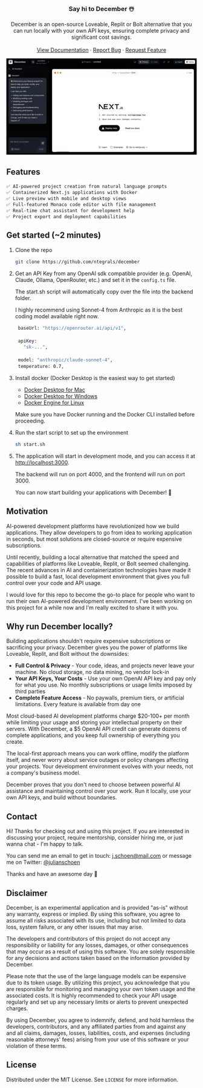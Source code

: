 <a name="readme-top"></a>

<div align="center">

<h3 align="center">Say hi to December ☃️</h3>

  <p align="center">
    December is an open-source Loveable, Replit or Bolt alternative that you can run locally with your own API keys, ensuring complete privacy and significant cost savings.
    <br />
    <br />
    <a href="https://december.ai">View Documentation</a>
    ·
    <a href="https://github.com/ntegrals/december/issues/new?assignees=&labels=bug&projects=&template=bug_report.md&title=">Report Bug</a>
    ·
    <a href="https://github.com/ntegrals/december/issues/new?assignees=&labels=enhancement&projects=&template=feature_request.md&title=">Request Feature</a>

  </p>
</div>
<a href="https://github.com/ntegrals/december">
    <img src=".assets/preview.png" alt="December Preview">
  </a>

## Features

    ✅ AI-powered project creation from natural language prompts
    ✅ Containerized Next.js applications with Docker
    ✅ Live preview with mobile and desktop views
    ✅ Full-featured Monaco code editor with file management
    ✅ Real-time chat assistant for development help
    ✅ Project export and deployment capabilities

## Get started (~2 minutes)

1. Clone the repo

   ```sh
   git clone https://github.com/ntegrals/december
   ```

2. Get an API Key from any OpenAI sdk compatible provider (e.g. OpenAI, Claude, Ollama, OpenRouter, etc.) and set it in the `config.ts` file.

   The start.sh script will automatically copy over the file into the backend folder.

   I highly recommend using Sonnet-4 from Anthropic as it is the best coding model available right now.

   ```sh
    baseUrl: "https://openrouter.ai/api/v1",

    apiKey:
      "sk-...",

    model: "anthropic/claude-sonnet-4",
    temperature: 0.7,
   ```

3. Install docker (Docker Desktop is the easiest way to get started)

   - [Docker Desktop for Mac](https://www.docker.com/products/docker-desktop/)
   - [Docker Desktop for Windows](https://www.docker.com/products/docker-desktop/)
   - [Docker Engine for Linux](https://docs.docker.com/engine/install/)

   Make sure you have Docker running and the Docker CLI installed before proceeding.

4. Run the start script to set up the environment

   ```sh
   sh start.sh
   ```

5. The application will start in development mode, and you can access it at [http://localhost:3000](http://localhost:3000).

   The backend will run on port 4000, and the frontend will run on port 3000.

   You can now start building your applications with December! 🥳

<!-- ## Demo

You can test the December here: [https://december.ai](https://december.ai) -->

## Motivation

AI-powered development platforms have revolutionized how we build applications. They allow developers to go from idea to working application in seconds, but most solutions are closed-source or require expensive subscriptions.

Until recently, building a local alternative that matched the speed and capabilities of platforms like Loveable, Replit, or Bolt seemed challenging. The recent advances in AI and containerization technologies have made it possible to build a fast, local development environment that gives you full control over your code and API usage.

I would love for this repo to become the go-to place for people who want to run their own AI-powered development environment. I've been working on this project for a while now and I'm really excited to share it with you.

## Why run December locally?

Building applications shouldn't require expensive subscriptions or sacrificing your privacy. December gives you the power of platforms like Loveable, Replit, and Bolt without the downsides:

- **Full Control & Privacy** - Your code, ideas, and projects never leave your machine. No cloud storage, no data mining, no vendor lock-in
- **Your API Keys, Your Costs** - Use your own OpenAI API key and pay only for what you use. No monthly subscriptions or usage limits imposed by third parties
- **Complete Feature Access** - No paywalls, premium tiers, or artificial limitations. Every feature is available from day one

Most cloud-based AI development platforms charge $20-100+ per month while limiting your usage and storing your intellectual property on their servers. With December, a $5 OpenAI API credit can generate dozens of complete applications, and you keep full ownership of everything you create.

The local-first approach means you can work offline, modify the platform itself, and never worry about service outages or policy changes affecting your projects. Your development environment evolves with your needs, not a company's business model.

December proves that you don't need to choose between powerful AI assistance and maintaining control over your work. Run it locally, use your own API keys, and build without boundaries.

## Contact

Hi! Thanks for checking out and using this project. If you are interested in discussing your project, require mentorship, consider hiring me, or just wanna chat - I'm happy to talk.

You can send me an email to get in touch: j.schoen@mail.com or message me on Twitter: [@julianschoen](https://twitter.com/julianschoen)

Thanks and have an awesome day 👋

## Disclaimer

December, is an experimental application and is provided "as-is" without any warranty, express or implied. By using this software, you agree to assume all risks associated with its use, including but not limited to data loss, system failure, or any other issues that may arise.

The developers and contributors of this project do not accept any responsibility or liability for any losses, damages, or other consequences that may occur as a result of using this software. You are solely responsible for any decisions and actions taken based on the information provided by December.

Please note that the use of the large language models can be expensive due to its token usage. By utilizing this project, you acknowledge that you are responsible for monitoring and managing your own token usage and the associated costs. It is highly recommended to check your API usage regularly and set up any necessary limits or alerts to prevent unexpected charges.

By using December, you agree to indemnify, defend, and hold harmless the developers, contributors, and any affiliated parties from and against any and all claims, damages, losses, liabilities, costs, and expenses (including reasonable attorneys' fees) arising from your use of this software or your violation of these terms.

<!-- LICENSE -->

## License

Distributed under the MIT License. See `LICENSE` for more information.
